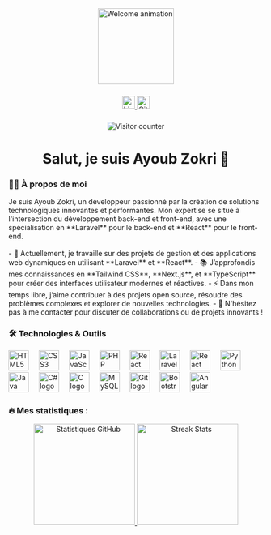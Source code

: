 <div align="center">
  <img height="150" src="https://user-images.githubusercontent.com/64897654/216853779-0151c7b7-d0d8-4db5-9439-d343e8c2ae04.gif" alt="Welcome animation" />
</div>

###

<div align="center">
  <a href="https://www.linkedin.com/in/ayoub-zekri-11ba5a156" target="_blank">
    <img src="https://img.shields.io/static/v1?message=LinkedIn&logo=linkedin&label=&color=0077B5&logoColor=white&labelColor=&style=for-the-badge" height="25" alt="LinkedIn logo" />
  </a>
  <a href="https://github.com/Ayoubzkr" target="_blank">
    <img src="https://img.shields.io/static/v1?message=GitHub&logo=github&label=&color=181717&logoColor=white&labelColor=&style=for-the-badge" height="25" alt="GitHub logo" />
  </a>
</div>

###

<div align="center">
  <img src="https://visitor-badge.laobi.icu/badge?page_id=Ayoubzkr.Ayoubzkr&" alt="Visitor counter" />
</div>

###

<h1 align="center">Salut, je suis Ayoub Zokri 👋</h1>

###

<h3 align="left">👨‍💻 À propos de moi</h3>

<p align="left">
Je suis Ayoub Zokri, un développeur passionné par la création de solutions technologiques innovantes et performantes. Mon expertise se situe à l'intersection du développement back-end et front-end, avec une spécialisation en **Laravel** pour le back-end et **React** pour le front-end.  
<br><br>
- 🔭 Actuellement, je travaille sur des projets de gestion et des applications web dynamiques en utilisant **Laravel** et **React**.  
- 📚 J’approfondis mes connaissances en **Tailwind CSS**, **Next.js**, et **TypeScript** pour créer des interfaces utilisateur modernes et réactives.  
- ⚡ Dans mon temps libre, j’aime contribuer à des projets open source, résoudre des problèmes complexes et explorer de nouvelles technologies.  
- 💬 N'hésitez pas à me contacter pour discuter de collaborations ou de projets innovants !
</p>

###

<h3 align="left">🛠️ Technologies & Outils</h3>

<div align="left">
  <img src="https://cdn.jsdelivr.net/gh/devicons/devicon/icons/html5/html5-original.svg" height="40" alt="HTML5 logo" />
  <img width="12" />
  <img src="https://cdn.jsdelivr.net/gh/devicons/devicon/icons/css3/css3-original.svg" height="40" alt="CSS3 logo" />
  <img width="12" />
  <img src="https://cdn.jsdelivr.net/gh/devicons/devicon/icons/javascript/javascript-original.svg" height="40" alt="JavaScript logo" />
  <img width="12" />
  <img src="https://cdn.jsdelivr.net/gh/devicons/devicon/icons/php/php-original.svg" height="40" alt="PHP logo" />
  <img width="12" />
  <img src="https://cdn.jsdelivr.net/gh/devicons/devicon/icons/react/react-original.svg" height="40" alt="React logo" />
  <img width="12" />
 <img src="https://upload.wikimedia.org/wikipedia/commons/thumb/9/9a/Laravel.svg/langfr-2560px-Laravel.svg.png" height="40" alt="Laravel" />
  <img width="12" />
  <img src="https://cdn.jsdelivr.net/gh/devicons/devicon/icons/react/react-original.svg" height="40" alt="React" />
  <img width="12" />
  <img src="https://cdn.jsdelivr.net/gh/devicons/devicon/icons/python/python-original.svg" height="40" alt="Python logo" />
  <img width="12" />
  <img src="https://cdn.jsdelivr.net/gh/devicons/devicon/icons/java/java-original.svg" height="40" alt="Java logo" />
  <img width="12" />
  <img src="https://cdn.jsdelivr.net/gh/devicons/devicon/icons/csharp/csharp-original.svg" height="40" alt="C# logo" />
  <img width="12" />
  <img src="https://cdn.jsdelivr.net/gh/devicons/devicon/icons/c/c-original.svg" height="40" alt="C logo" />
  <img width="12" />
  <img src="https://cdn.jsdelivr.net/gh/devicons/devicon/icons/mysql/mysql-original.svg" height="40" alt="MySQL logo" />
  <img width="12" />
  <img src="https://cdn.jsdelivr.net/gh/devicons/devicon/icons/git/git-original.svg" height="40" alt="Git logo" />
  <img width="12" />
  <img src="https://cdn.jsdelivr.net/gh/devicons/devicon/icons/bootstrap/bootstrap-original.svg" height="40" alt="Bootstrap logo" />
  <img width="12" />
  <img src="https://cdn.jsdelivr.net/gh/devicons/devicon/icons/angularjs/angularjs-original.svg" height="40" alt="Angular logo" />
</div>

###

<h3 align="left">🔥 Mes statistiques :</h3>

<div align="center">
  <a href="https://github.com/Ayoubzkr">
    <img src="https://github-readme-stats.vercel.app/api?username=Ayoubzkr&show_icons=true&theme=radical&hide_border=true" height="200" alt="Statistiques GitHub" />
  </a>
  <a href="https://github.com/Ayoubzkr">
    <img src="https://github-readme-streak-stats.herokuapp.com?user=Ayoubzkr&theme=radical&hide_border=true&date_format=j%20M%5B%20Y%5D" height="200" alt="Streak Stats" />
  </a>
</div>
